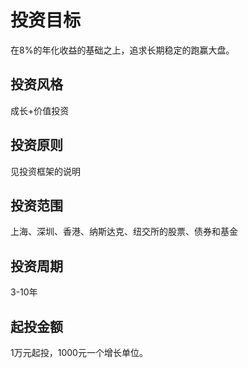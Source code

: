 # 投资目标
在8%的年化收益的基础之上，追求长期稳定的跑赢大盘。

## 投资风格

成长+价值投资

## 投资原则

见投资框架的说明

## 投资范围

上海、深圳、香港、纳斯达克、纽交所的股票、债券和基金

## 投资周期

3-10年

## 起投金额

1万元起投，1000元一个增长单位。

